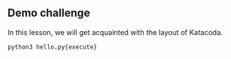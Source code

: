 ## Demo challenge

In this lesson, we will get acquainted with the layout of Katacoda.

```python
python3 hello.py{execute}
```
